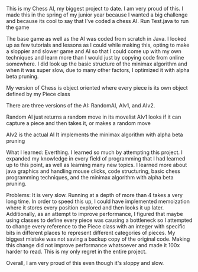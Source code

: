 This is my Chess AI, my biggest project to date. I am very proud of this. I made this in the spring of my junior year because I wanted a big challenge and because its cool to say that I've coded a chess AI. 
Run Test.java to run the game


The base game as well as the AI was coded from scratch in Java. I looked up as few tutorials and lessons as I could while making this, opting to make a sloppier and slower game and AI so that I could come up with my own techniques and learn more than I would just by copying code from online somewhere. I did look up the basic structure of the minimax algorithm and when it was super slow, due to many other factors, I optimized it with alpha beta pruning. 

My version of Chess is object oriented where every piece is its own object defined by my Piece class

There are three versions of the AI: RandomAI, AIv1, and AIv2.

Random AI just returns a random move in its movelist
AIv1 looks if it can capture a piece and then takes it, or makes a random move

AIv2 is the actual AI
It implements the minimax algorithm with alpha beta pruning

What I learned: Everthing.
I learned so much by attempting this project. I expanded my knowledge in every field of programming that I had learned up to this point, as well as learning many new topics. I learned more about java graphics and handling mouse clicks, code structuring, basic chess programming techniques, and the minimax algorithm with alpha beta pruning.

Problems:
It is very slow. Running at a depth of more than 4 takes a very long time. 
In order to speed this up, I could have implemented memoization where it stores every position explored and then looks it up later. 
Additionally, as an attempt to improve performance, I figured that maybe using classes to define every piece was causing a bottleneck so I attempted to change every reference to the Piece class with an integer with specific bits in different places to represent different categories of pieces. 
My biggest mistake was not saving a backup copy of the original code. Making this change did not improve performance whatsoever and made it 100x harder to read. This is my only regret in the entire project.

Overall, I am very proud of this even though it's sloppy and slow.